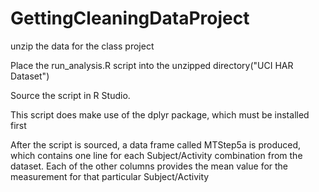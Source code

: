 # GettingCleaningDataProject

unzip the data for the class project

Place the run_analysis.R script into the unzipped directory("UCI HAR Dataset")

Source the script in R Studio.

This script does make use of the dplyr package, which must be installed first

After the script is sourced, a data frame called MTStep5a is produced, which contains one line for
each Subject/Activity combination from the dataset.  Each of the other columns provides the
mean value for the measurement for that particular Subject/Activity 
